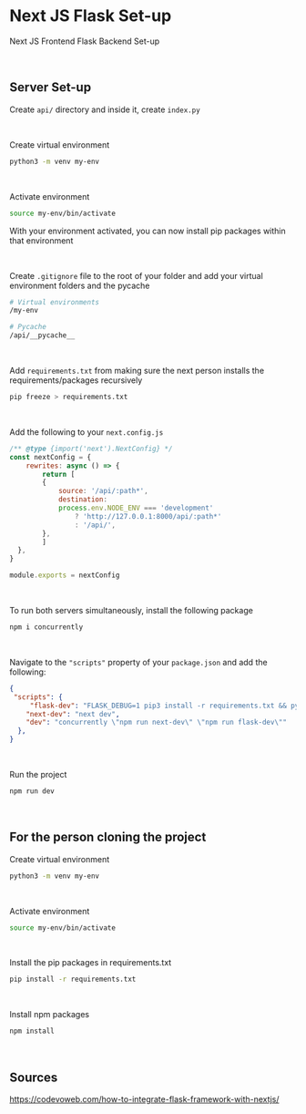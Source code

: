 # Next JS Flask Set-up

Next JS Frontend Flask Backend Set-up

<br />

## Server Set-up
Create `api/` directory and inside it, create `index.py`

<br />

Create virtual environment

```bash
python3 -m venv my-env
```

<br />

Activate environment

```bash
source my-env/bin/activate
```

With your environment activated, you can now install pip packages within that environment

<br />

Create `.gitignore` file to the root of your folder and add your virtual environment folders and the pycache

```bash
# Virtual environments
/my-env

# Pycache
/api/__pycache__
```

<br />

Add `requirements.txt` from making sure the next person installs the requirements/packages recursively

```bash
pip freeze > requirements.txt
```

<br />

Add the following to your `next.config.js`

```JavaScript
/** @type {import('next').NextConfig} */
const nextConfig = {
    rewrites: async () => {
        return [
        {
            source: '/api/:path*',
            destination:
            process.env.NODE_ENV === 'development'
                ? 'http://127.0.0.1:8000/api/:path*'
                : '/api/',
        },
        ]
  },
}

module.exports = nextConfig
```

<br />

To run both servers simultaneously, install the following package

```bash
npm i concurrently
```

<br />

Navigate to the `"scripts"` property of your `package.json` and add the following:

```JSON
{
 "scripts": {
     "flask-dev": "FLASK_DEBUG=1 pip3 install -r requirements.txt && python3 -m flask --app api/index run -p 8000 --reload",
    "next-dev": "next dev",
    "dev": "concurrently \"npm run next-dev\" \"npm run flask-dev\""
  },
}
```

<br />

Run the project
```bash
npm run dev
```

<br />

## For the person cloning the project
Create virtual environment

```bash
python3 -m venv my-env
```

<br />

Activate environment

```bash
source my-env/bin/activate
```

<br />

Install the pip packages in requirements.txt

```bash
pip install -r requirements.txt
```

<br />

Install npm packages

```bash
npm install
```

<br />

## Sources
https://codevoweb.com/how-to-integrate-flask-framework-with-nextjs/


